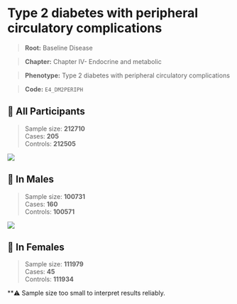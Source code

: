# Type 2 diabetes with peripheral circulatory complications

> **Root:** Baseline Disease  

> **Chapter:** Chapter IV- Endocrine and metabolic  

> **Phenotype:** Type 2 diabetes with peripheral circulatory complications  

> **Code:** `E4_DM2PERIPH`

## 🧪 All Participants  
> Sample size: **212710**  
> Cases: **205**  
> Controls: **212505**
<img src="/Disease/Figures/ALL/Incidence/E4_DM2PERIPH.png"/>
<CsvTable src="/Disease_Data/ALL/Incidence/COX_E4_DM2PERIPH.csv" label="🔍 View full results" />

## 👨 In Males  
> Sample size: **100731**  
> Cases: **160**  
> Controls: **100571**
<img src="/Disease/Figures/Male/Incidence/E4_DM2PERIPH.png"/>
<CsvTable src="/Disease_Data/Male/Incidence/COX_E4_DM2PERIPH.csv" label="🔍 View full results" />

## 👩 In Females  
> Sample size: **111979**  
> Cases: **45**  
> Controls: **111934**

**⚠️ Sample size too small to interpret results reliably.

